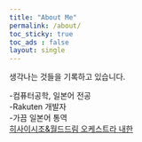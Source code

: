 ```yaml
---
title: "About Me"
permalink: /about/
toc_sticky: true
toc_ads : false
layout: single
---
```

생각나는 것들을 기록하고 있습니다.  

-컴퓨터공학, 일본어 전공  
-Rakuten 개발자  
-가끔 일본어 통역      
[히사이시조&월드드림 오케스트라 내한](https://www.lotteconcerthall.com/kor/Performance/ConcertDetails/257563)    
